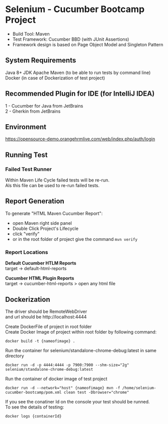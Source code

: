 # Selenium - Cucumber Bootcamp Project

- Build Tool: Maven  
- Test Framework: Cucumber BBD (with JUnit Assertions)  
- Framework design is based on Page Object Model and Singleton Pattern

## System Requirements
Java 8+ JDK
Apache Maven (to be able to run tests by command line)
Docker (in case of Dockerization of test project)

## Recommended Plugin for IDE (for IntelliJ IDEA)
1 - Cucumber for Java from JetBrains  
2 - Gherkin from JetBrains

## Environment
https://opensource-demo.orangehrmlive.com/web/index.php/auth/login 

## Running Test


### Failed Test Runner
Within Maven Life Cycle failed tests will be re-run.  
Als this file can be used to re-run failed tests. 


## Report Generation
To generate "HTML Maven Cucumber Report":
- open Maven right side panel  
- Double Click Project's Lifecycle  
- click "verify"
- or in the root folder of project give the command `mvn verify`  

### Report Locations
**Default Cucumber HTLM Reports**  
target -> default-html-reports

**Cucumber HTML Plugin Reports**  
target -> cucumber-html-reports > open any html file



## Dockerization


The driver should be RemoteWebDriver  
and url should be http://localhost:4444

Create DockerFile of project in root folder   
Create Docker Image of project within root folder by following command:  
```
docker build -t {nameofimage} .
```

Run the container for selenium/standalone-chrome-debug:latest in same directory  
```
docker run -d -p 4444:4444 -p 7900:7900 --shm-size="2g" selenium/standalone-chrome-debug:latest
```
Run the container of docker image of test project  
```
docker run -d --network="host" {nameofimage} mvn -f /home/selenium-cucumber-bootcamp/pom.xml clean test -Dbrowser="chrome"
```

If you see the conatiner Id on the console your test should be runned.  
To see the details of testing:
```
docker logs {containerId}
```

